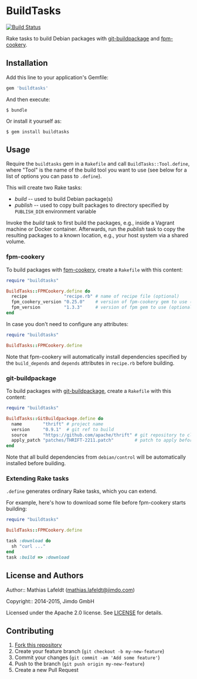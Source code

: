 # BuildTasks

[![Build Status](https://travis-ci.org/Jimdo/buildtasks.svg?branch=master)](https://travis-ci.org/Jimdo/buildtasks)

Rake tasks to build Debian packages with [git-buildpackage] and [fpm-cookery].

## Installation

Add this line to your application's Gemfile:

```ruby
gem 'buildtasks'
```

And then execute:

    $ bundle

Or install it yourself as:

    $ gem install buildtasks

## Usage

Require the `buildtasks` gem in a `Rakefile` and call `BuildTasks::Tool.define`,
where "Tool" is the name of the build tool you want to use (see below for a list
of options you can pass to `.define`).

This will create two Rake tasks:

* *build* -- used to build Debian package(s)
* *publish* -- used to copy built packages to directory specified by
  `PUBLISH_DIR` environment variable

Invoke the *build* task to first build the packages, e.g., inside a Vagrant
machine or Docker container. Afterwards, run the *publish* task to copy the
resulting packages to a known location, e.g., your host system via a shared
volume.

### fpm-cookery

To build packages with [fpm-cookery], create a `Rakefile` with this content:

```ruby
require "buildtasks"

BuildTasks::FPMCookery.define do
  recipe              "recipe.rb" # name of recipe file (optional)
  fpm_cookery_version "0.25.0"    # version of fpm-cookery gem to use (optional)
  fpm_version         "1.3.3"     # version of fpm gem to use (optional)
end
```

In case you don't need to configure any attributes:

```ruby
require "buildtasks"

BuildTasks::FPMCookery.define
```

Note that fpm-cookery will automatically install dependencies specified by the
`build_depends` and `depends` attributes in `recipe.rb` before building.

### git-buildpackage

To build packages with [git-buildpackage], create a `Rakefile` with this
content:

```ruby
require "buildtasks"

BuildTasks::GitBuildpackage.define do
  name        "thrift" # project name
  version     "0.9.1"  # git ref to build
  source      "https://github.com/apache/thrift" # git repository to clone
  apply_patch "patches/THRIFT-2211.patch"        # patch to apply before building (optional)
end
```

Note that all build dependencies from `debian/control` will be automatically
installed before building.

### Extending Rake tasks

`.define` generates ordinary Rake tasks, which you can extend.

For example, here's how to download some file before fpm-cookery starts
building:

```ruby
require "buildtasks"

BuildTasks::FPMCookery.define

task :download do
  sh "curl ..."
end
task :build => :download
```

## License and Authors

Author:: Mathias Lafeldt (mathias.lafeldt@jimdo.com)

Copyright:: 2014-2015, Jimdo GmbH

Licensed under the Apache 2.0 license. See [LICENSE](LICENSE) for details.

## Contributing

1. [Fork this repository](https://github.com/Jimdo/buildtasks/fork)
2. Create your feature branch (`git checkout -b my-new-feature`)
3. Commit your changes (`git commit -am 'Add some feature'`)
4. Push to the branch (`git push origin my-new-feature`)
5. Create a new Pull Request


[fpm-cookery]: https://github.com/bernd/fpm-cookery
[git-buildpackage]: https://honk.sigxcpu.org/piki/projects/git-buildpackage/
